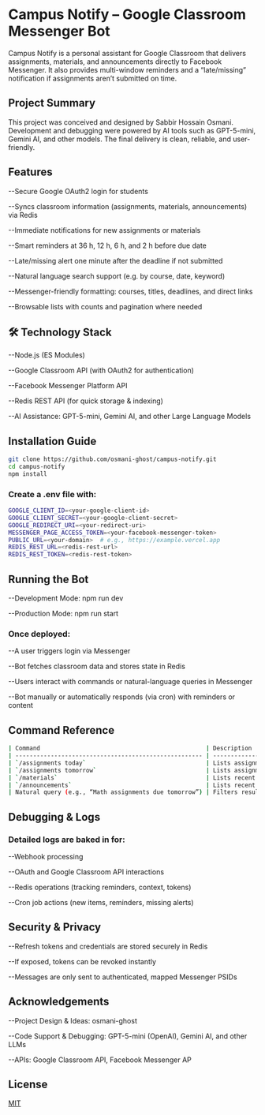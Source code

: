 # Campus Notify – Google Classroom Messenger Bot

Campus Notify is a personal assistant for Google Classroom that delivers assignments, materials, and announcements directly to Facebook Messenger. It also provides multi-window reminders and a “late/missing” notification if assignments aren’t submitted on time.

## Project Summary

This project was conceived and designed by Sabbir Hossain Osmani. Development and debugging were powered by AI tools such as GPT-5-mini, Gemini AI, and other models. The final delivery is clean, reliable, and user-friendly.


## Features

--Secure Google OAuth2 login for students

--Syncs classroom information (assignments, materials, announcements) via Redis

--Immediate notifications for new assignments or materials

--Smart reminders at 36 h, 12 h, 6 h, and 2 h before due date

--Late/missing alert one minute after the deadline if not submitted

--Natural language search support (e.g. by course, date, keyword)

--Messenger-friendly formatting: courses, titles, deadlines, and direct links

--Browsable lists with counts and pagination where needed


## 🛠 Technology Stack

--Node.js (ES Modules)

--Google Classroom API (with OAuth2 for authentication)

--Facebook Messenger Platform API

--Redis REST API (for quick storage & indexing)

--AI Assistance: GPT-5-mini, Gemini AI, and other Large Language Models

## Installation Guide
```bash
git clone https://github.com/osmani-ghost/campus-notify.git
cd campus-notify
npm install
```
### Create a .env file with:
```bash
GOOGLE_CLIENT_ID=<your-google-client-id>
GOOGLE_CLIENT_SECRET=<your-google-client-secret>
GOOGLE_REDIRECT_URI=<your-redirect-uri>
MESSENGER_PAGE_ACCESS_TOKEN=<your-facebook-messenger-token>
PUBLIC_URL=<your-domain>  # e.g., https://example.vercel.app
REDIS_REST_URL=<redis-rest-url>
REDIS_REST_TOKEN=<redis-rest-token>
```


## Running the Bot
--Development Mode: npm run dev

--Production Mode: npm run start

### Once deployed:
--A user triggers login via Messenger

--Bot fetches classroom data and stores state in Redis

--Users interact with commands or natural-language queries in Messenger

--Bot manually or automatically responds (via cron) with reminders or content

## Command Reference
```bash
| Command                                               | Description                                    |
| ----------------------------------------------------- | ---------------------------------------------- |
| `/assignments today`                                  | Lists assignments due today                    |
| `/assignments tomorrow`                               | Lists assignments due tomorrow                 |
| `/materials`                                          | Lists recent course materials                  |
| `/announcements`                                      | Lists recent announcements                     |
| Natural query (e.g., “Math assignments due tomorrow”) | Filters results by keywords, dates, or courses |

```
## Debugging & Logs

### Detailed logs are baked in for:

--Webhook processing

--OAuth and Google Classroom API interactions

--Redis operations (tracking reminders, context, tokens)

--Cron job actions (new items, reminders, missing alerts)


## Security & Privacy

--Refresh tokens and credentials are stored securely in Redis

--If exposed, tokens can be revoked instantly

--Messages are only sent to authenticated, mapped Messenger PSIDs

## Acknowledgements
--Project Design & Ideas: osmani-ghost

--Code Support & Debugging: GPT-5-mini (OpenAI), Gemini AI, and other LLMs

--APIs: Google Classroom API, Facebook Messenger AP
## License

[MIT](https://choosealicense.com/licenses/mit/)